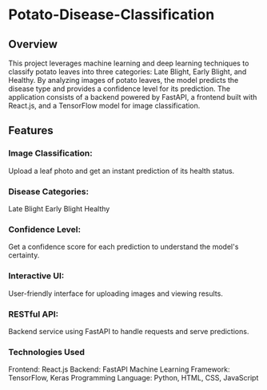# Potato-Disease-Classification

## Overview

This project leverages machine learning and deep learning techniques to classify potato leaves into three categories: Late Blight, Early Blight, and Healthy. By analyzing images of potato leaves, the model predicts the disease type and provides a confidence level for its prediction. The application consists of a backend powered by FastAPI, a frontend built with React.js, and a TensorFlow model for image classification.

## Features

### Image Classification:
Upload a leaf photo and get an instant prediction of its health status.

### Disease Categories:
 Late Blight
 Early Blight
 Healthy
 
### Confidence Level: 
Get a confidence score for each prediction to understand the model's certainty.

### Interactive UI: 
User-friendly interface for uploading images and viewing results.

### RESTful API: 
Backend service using FastAPI to handle requests and serve predictions.

### Technologies Used
Frontend: React.js
Backend: FastAPI
Machine Learning Framework: TensorFlow, Keras
Programming Language: Python, HTML, CSS, JavaScript
